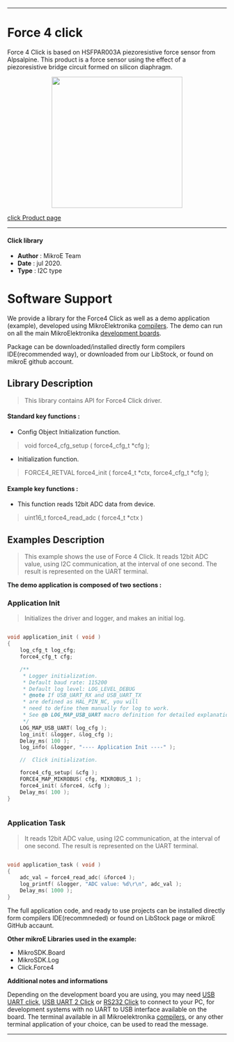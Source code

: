
---
# Force 4 click

Force 4 Click is based on HSFPAR003A piezoresistive force sensor from Alpsalpine. This product is a force sensor using the effect of a piezoresistive bridge circuit formed on silicon diaphragm.

<p align="center">
  <img src="https://download.mikroe.com/images/click_for_ide/force4_click.png" height=300px>
</p>


[click Product page](https://www.mikroe.com/force-4-click)

---


#### Click library 

- **Author**        : MikroE Team
- **Date**          : jul 2020.
- **Type**          : I2C type


# Software Support

We provide a library for the Force4 Click 
as well as a demo application (example), developed using MikroElektronika 
[compilers](https://shop.mikroe.com/compilers). 
The demo can run on all the main MikroElektronika [development boards](https://shop.mikroe.com/development-boards).

Package can be downloaded/installed directly form compilers IDE(recommended way), or downloaded from our LibStock, or found on mikroE github account. 

## Library Description

> This library contains API for Force4 Click driver.

#### Standard key functions :

- Config Object Initialization function.
> void force4_cfg_setup ( force4_cfg_t *cfg ); 
 
- Initialization function.
> FORCE4_RETVAL force4_init ( force4_t *ctx, force4_cfg_t *cfg );


#### Example key functions :

- This function reads 12bit ADC data from device.
> uint16_t force4_read_adc ( force4_t *ctx )


## Examples Description

> This example shows the use of Force 4 Click.
> It reads 12bit ADC value, using I2C communication,
> at the interval of one second. 
> The result is represented on the UART terminal.

**The demo application is composed of two sections :**

### Application Init 

> Initializes the driver and logger, and makes an initial log.

```c

void application_init ( void )
{
    log_cfg_t log_cfg;
    force4_cfg_t cfg;

    /** 
     * Logger initialization.
     * Default baud rate: 115200
     * Default log level: LOG_LEVEL_DEBUG
     * @note If USB_UART_RX and USB_UART_TX 
     * are defined as HAL_PIN_NC, you will 
     * need to define them manually for log to work. 
     * See @b LOG_MAP_USB_UART macro definition for detailed explanation.
     */
    LOG_MAP_USB_UART( log_cfg );
    log_init( &logger, &log_cfg );
    Delay_ms( 100 );
    log_info( &logger, "---- Application Init ----" );

    //  Click initialization.

    force4_cfg_setup( &cfg );
    FORCE4_MAP_MIKROBUS( cfg, MIKROBUS_1 );
    force4_init( &force4, &cfg );
    Delay_ms( 100 );
}
  
```

### Application Task

> It reads 12bit ADC value, using I2C communication,
> at the interval of one second.
> The result is represented on the UART terminal.

```c

void application_task ( void )
{
    adc_val = force4_read_adc( &force4 );
    log_printf( &logger, "ADC value: %d\r\n", adc_val );
    Delay_ms( 1000 );
}

```

The full application code, and ready to use projects can be  installed directly form compilers IDE(recommneded) or found on LibStock page or mikroE GitHub accaunt.

**Other mikroE Libraries used in the example:** 

- MikroSDK.Board
- MikroSDK.Log
- Click.Force4

**Additional notes and informations**

Depending on the development board you are using, you may need 
[USB UART click](https://shop.mikroe.com/usb-uart-click), 
[USB UART 2 Click](https://shop.mikroe.com/usb-uart-2-click) or 
[RS232 Click](https://shop.mikroe.com/rs232-click) to connect to your PC, for 
development systems with no UART to USB interface available on the board. The 
terminal available in all Mikroelektronika 
[compilers](https://shop.mikroe.com/compilers), or any other terminal application 
of your choice, can be used to read the message.



---
